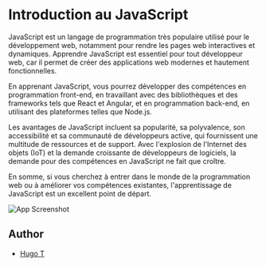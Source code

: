 # Introduction au JavaScript

JavaScript est un langage de programmation très populaire utilisé pour le développement web, notamment pour rendre les pages web interactives et dynamiques. Apprendre JavaScript est essentiel pour tout développeur web, car il permet de créer des applications web modernes et hautement fonctionnelles.

En apprenant JavaScript, vous pourrez développer des compétences en programmation front-end, en travaillant avec des bibliothèques et des frameworks tels que React et Angular, et en programmation back-end, en utilisant des plateformes telles que Node.js.

Les avantages de JavaScript incluent sa popularité, sa polyvalence, son accessibilité et sa communauté de développeurs active, qui fournissent une multitude de ressources et de support. Avec l'explosion de l'Internet des objets (IoT) et la demande croissante de développeurs de logiciels, la demande pour des compétences en JavaScript ne fait que croître.

En somme, si vous cherchez à entrer dans le monde de la programmation web ou à améliorer vos compétences existantes, l'apprentissage de JavaScript est un excellent point de départ.

![App Screenshot](https://i0.wp.com/www.jeremysmola.com/wp-content/uploads/2019/04/cropped-logo-javascript-logo-png-transparent-1.png?ssl=1)



## Author

- [Hugo T](https://www.github.com/HugoTby)
